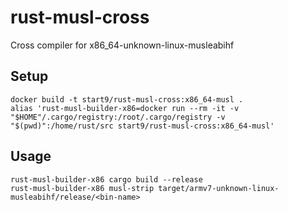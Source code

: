# rust-musl-cross
Cross compiler for x86_64-unknown-linux-musleabihf

## Setup
```
docker build -t start9/rust-musl-cross:x86_64-musl .
alias 'rust-musl-builder-x86=docker run --rm -it -v "$HOME"/.cargo/registry:/root/.cargo/registry -v "$(pwd)":/home/rust/src start9/rust-musl-cross:x86_64-musl'
```

## Usage
```
rust-musl-builder-x86 cargo build --release
rust-musl-builder-x86 musl-strip target/armv7-unknown-linux-musleabihf/release/<bin-name>
```
